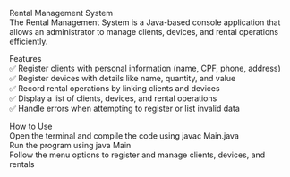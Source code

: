 Rental Management System  
The Rental Management System is a Java-based console application that allows an administrator to manage clients, devices, and rental operations efficiently.

Features  
✅ Register clients with personal information (name, CPF, phone, address)  
✅ Register devices with details like name, quantity, and value  
✅ Record rental operations by linking clients and devices  
✅ Display a list of clients, devices, and rental operations  
✅ Handle errors when attempting to register or list invalid data  

How to Use  
Open the terminal and compile the code using javac Main.java  
Run the program using java Main  
Follow the menu options to register and manage clients, devices, and rentals  
